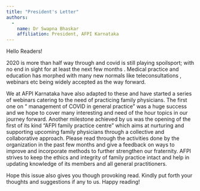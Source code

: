 ```yaml
---
title: "President's Letter"
authors:
  -
    name: Dr Swapna Bhaskar
    affiliation: President, AFPI Karnataka
---
```


Hello Readers! 

2020 is more than half way through and covid is still playing spoilsport; with no end in sight for at least the next few months .  Medical practice and education has morphed with many new normals like teleconsultations , webinars  etc being widely accepted as the way forward. 

We at AFPI Karnataka have also adapted to these and have started a series of webinars catering to the need of practicing family physicians. The first one on “ management of COVID in general practice” was a huge success and we hope to cover many interesting and need of the hour topics in our journey forward.  Another milestone achieved by us was the opening of the first of its kind “AFPI family practice centre” which aims at nurturing and supporting upcoming family physicians through a collective and collaborative approach. Please read through the activities done by the organization in the past few months and give a feedback on ways to improve and incorporate methods to further strengthen our fraternity. AFPI strives to keep the ethics and integrity of family practice intact and help in updating knowledge of its members and all general practitioners.  

Hope this issue also gives you though provoking read. Kindly put forth your thoughts and suggestions if any to us. Happy reading! 
